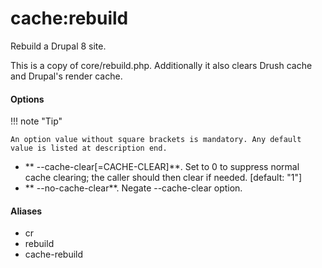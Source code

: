 # cache:rebuild

Rebuild a Drupal 8 site.

This is a copy of core/rebuild.php. Additionally
it also clears Drush cache and Drupal's render cache.

#### Options

!!! note "Tip"

    An option value without square brackets is mandatory. Any default value is listed at description end.

- ** --cache-clear[=CACHE-CLEAR]**. Set to 0 to suppress normal cache clearing; the caller should then clear if needed. [default: "1"]
- ** --no-cache-clear**. Negate --cache-clear option.

#### Aliases

- cr
- rebuild
- cache-rebuild

